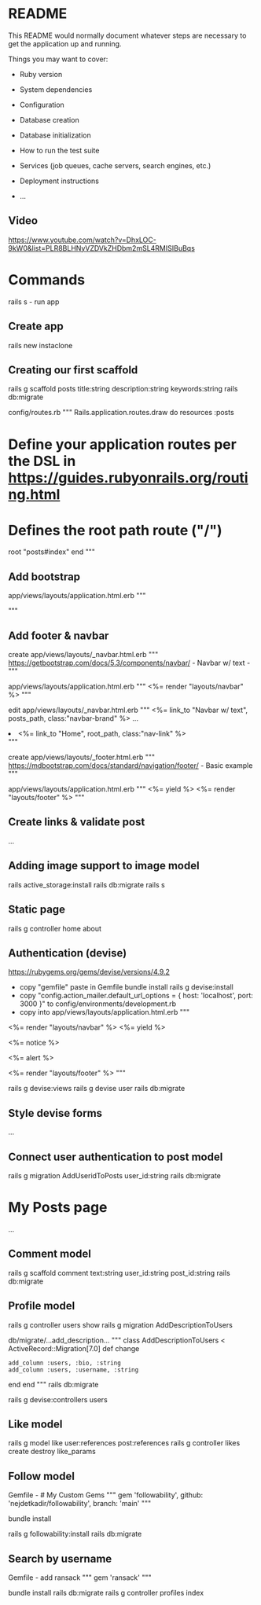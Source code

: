 # README

This README would normally document whatever steps are necessary to get the
application up and running.

Things you may want to cover:

* Ruby version

* System dependencies

* Configuration

* Database creation

* Database initialization

* How to run the test suite

* Services (job queues, cache servers, search engines, etc.)

* Deployment instructions

* ...

## Video
https://www.youtube.com/watch?v=DhxLOC-9kW0&list=PLR8BLHNyVZDVkZHDbm2mSL4RMISIBuBqs

# Commands
rails s - run app

## Create app

rails new instaclone 

## Creating our first scaffold

rails g scaffold posts title:string description:string keywords:string
rails db:migrate

config/routes.rb
"""
Rails.application.routes.draw do
  resources :posts
  # Define your application routes per the DSL in https://guides.rubyonrails.org/routing.html

  # Defines the root path route ("/")
  root "posts#index"
end
"""

## Add bootstrap

app/views/layouts/application.html.erb
"""
<link href="https://cdn.jsdelivr.net/npm/bootstrap@5.3.1/dist/css/bootstrap.min.css" rel="stylesheet" integrity="sha384-4bw+/aepP/YC94hEpVNVgiZdgIC5+VKNBQNGCHeKRQN+PtmoHDEXuppvnDJzQIu9" crossorigin="anonymous">
<script src="https://cdn.jsdelivr.net/npm/bootstrap@5.3.1/dist/js/bootstrap.bundle.min.js" integrity="sha384-HwwvtgBNo3bZJJLYd8oVXjrBZt8cqVSpeBNS5n7C8IVInixGAoxmnlMuBnhbgrkm" crossorigin="anonymous"></script>
"""

## Add footer & navbar
create app/views/layouts/_navbar.html.erb
"""
https://getbootstrap.com/docs/5.3/components/navbar/ - Navbar w/ text -
"""

app/views/layouts/application.html.erb
"""
 <%= render "layouts/navbar" %>
"""

edit app/views/layouts/_navbar.html.erb
"""
 <%= link_to "Navbar w/ text", posts_path, class:"navbar-brand" %>
 ...
 <li class="nav-item">
    <%= link_to "Home", root_path, class:"nav-link" %>
</li>
 """

 create app/views/layouts/_footer.html.erb
"""
https://mdbootstrap.com/docs/standard/navigation/footer/ - Basic example
"""

app/views/layouts/application.html.erb
"""
 <%= yield %>
 <%= render "layouts/footer" %>
"""

## Create links & validate post

...

## Adding image support to image model

rails active_storage:install
rails db:migrate
rails s

## Static page

rails g controller home about

## Authentication (devise)

https://rubygems.org/gems/devise/versions/4.9.2
- copy "gemfile" paste in Gemfile
bundle install
rails g devise:install
- copy "config.action_mailer.default_url_options = { host: 'localhost', port: 3000 }" to config/environments/development.rb
- copy into app/views/layouts/application.html.erb
"""
<body>
    <%= render "layouts/navbar" %>
    <%= yield %>
    <p class="notice"><%= notice %></p>
    <p class="alert"><%= alert %></p>
     <%= render "layouts/footer" %>
  </body>
"""

rails g devise:views
rails g devise user
rails db:migrate

## Style devise forms 

...

## Connect user authentication to post model

rails g migration AddUseridToPosts user_id:string
rails db:migrate

# My Posts page

...

## Comment model

rails g scaffold comment text:string user_id:string post_id:string
rails db:migrate

## Profile model

rails g controller users show
rails g migration AddDescriptionToUsers 

db/migrate/...add_description...
"""
class AddDescriptionToUsers < ActiveRecord::Migration[7.0]
  def change

    add_column :users, :bio, :string
    add_column :users, :username, :string
  end
end
"""
rails db:migrate

rails g devise:controllers users

## Like model

rails g model like user:references post:references
rails g controller likes create destroy like_params

## Follow model

Gemfile - # My Custom Gems
"""
gem 'followability', github: 'nejdetkadir/followability', branch: 'main'
"""

bundle install

rails g followability:install
rails db:migrate

## Search by username

Gemfile - add ransack
"""
gem 'ransack'
"""

bundle install
rails db:migrate
rails g controller profiles index

## 